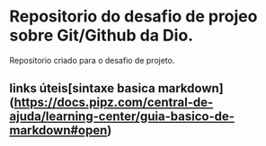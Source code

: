 # Repositorio do desafio de projeo sobre Git/Github da Dio.
Repositorio criado para o desafio de projeto.

## links úteis[sintaxe basica markdown] (https://docs.pipz.com/central-de-ajuda/learning-center/guia-basico-de-markdown#open)
